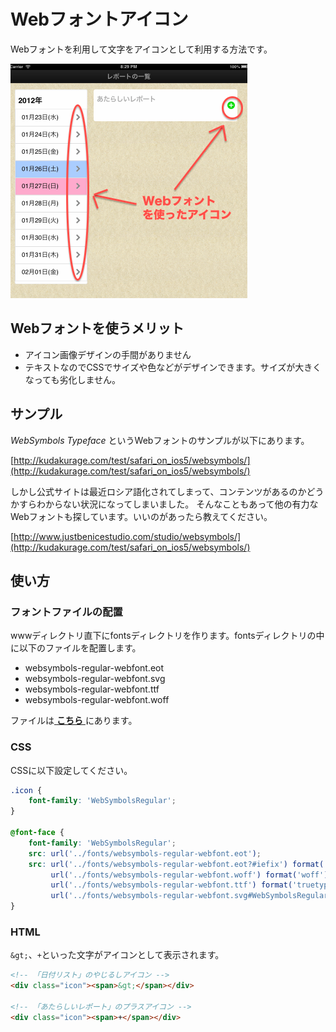 # Webフォントアイコン

Webフォントを利用して文字をアイコンとして利用する方法です。

<img src="https://github.com/FLECT-DEV-TEAM/phonegap-dev/blob/master/document/tips/webfont_icon_img01.png?raw=true">

## Webフォントを使うメリット

* アイコン画像デザインの手間がありません
* テキストなのでCSSでサイズや色などがデザインできます。サイズが大きくなっても劣化しません。

## サンプル

_WebSymbols Typeface_ というWebフォントのサンプルが以下にあります。

[http://kudakurage.com/test/safari_on_ios5/websymbols/](http://kudakurage.com/test/safari_on_ios5/websymbols/)

しかし公式サイトは最近ロシア語化されてしまって、コンテンツがあるのかどうかすらわからない状況になってしまいました。
そんなこともあって他の有力なWebフォントも探しています。いいのがあったら教えてください。

[http://www.justbenicestudio.com/studio/websymbols/](http://kudakurage.com/test/safari_on_ios5/websymbols/)

## 使い方

### フォントファイルの配置

wwwディレクトリ直下にfontsディレクトリを作ります。fontsディレクトリの中に以下のファイルを配置します。

* websymbols-regular-webfont.eot
* websymbols-regular-webfont.svg
* websymbols-regular-webfont.ttf
* websymbols-regular-webfont.woff

ファイルは[ __こちら__ ](https://github.com/FLECT-DEV-TEAM/phonegap-dev/tree/master/blank/www/fonts)にあります。

### CSS

CSSに以下設定してください。

```css
.icon {
    font-family: 'WebSymbolsRegular';
}

@font-face {
    font-family: 'WebSymbolsRegular';
    src: url('../fonts/websymbols-regular-webfont.eot');
    src: url('../fonts/websymbols-regular-webfont.eot?#iefix') format('embedded-opentype'),
         url('../fonts/websymbols-regular-webfont.woff') format('woff'),
         url('../fonts/websymbols-regular-webfont.ttf') format('truetype'),
         url('../fonts/websymbols-regular-webfont.svg#WebSymbolsRegular') format('svg');
}
```

### HTML

`&gt;`、`+`といった文字がアイコンとして表示されます。

```html
<!-- 「日付リスト」のやじるしアイコン -->
<div class="icon"><span>&gt;</span></div>

<!-- 「あたらしいレポート」のプラスアイコン -->
<div class="icon"><span>+</span></div>
```
